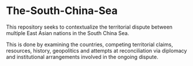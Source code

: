 # The-South-China-Sea
This repository seeks to contextualize the territorial dispute between multiple East Asian nations in the South China Sea.

This is done by examining the countries, competing territorial claims, resources, history, geopolitics and attempts at reconciliation via diplomacy and institutional arrangements involved in the ongoing dispute. 
